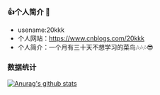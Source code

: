 ### 👍个人简介 👋
- usename:20kkk
- 个人网站：https://www.cnblogs.com/20kkk
- 个人简介：一个月有三十天不想学习的菜鸟🎶🎶🎶😎
### 数据统计 
[![Anurag's github stats](https://github-readme-stats.vercel.app/api?username=20kkk)](https://github.com/pythonsir/github-readme-stats)

